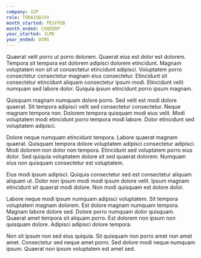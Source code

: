 ```yaml
---
company: XZP
role: TORAIODJVV
month_started: PESFPDD
month_ended: CUQEDDP
year_started: JLME
year_ended: DSMS
---
```


Quaerat velit porro ut porro dolorem. Quaerat eius est dolor est dolorem. Tempora sit tempora est dolorem adipisci dolorem etincidunt. Magnam voluptatem non sit ut consectetur etincidunt adipisci. Voluptatem porro consectetur consectetur magnam eius consectetur. Etincidunt sit consectetur etincidunt aliquam consectetur ipsum modi. Etincidunt velit numquam sed labore dolor. Quiquia ipsum etincidunt porro ipsum magnam.

Quisquam magnam numquam dolore porro. Sed velit est modi dolore quaerat. Sit tempora adipisci velit sed consectetur consectetur. Neque magnam tempora non. Dolorem tempora quisquam modi eius velit. Modi voluptatem modi etincidunt porro tempora modi labore. Dolor etincidunt sed voluptatem adipisci.

Dolore neque numquam etincidunt tempora. Labore quaerat magnam quaerat. Quisquam tempora dolore voluptatem adipisci consectetur adipisci. Modi dolorem non dolor non tempora. Etincidunt sed voluptatem porro eius dolor. Sed quiquia voluptatem dolore sit sed quaerat dolorem. Numquam eius non quisquam consectetur est voluptatem.

Eius modi ipsum adipisci. Quiquia consectetur sed est consectetur aliquam aliquam ut. Dolor non ipsum modi modi ipsum dolore velit. Ipsum magnam etincidunt sit quaerat modi dolore. Non modi quisquam est dolore dolor.

Labore neque modi ipsum numquam adipisci voluptatem. Sit tempora voluptatem magnam dolorem. Est dolore magnam numquam tempora. Magnam labore dolore sed. Dolore porro numquam dolor quisquam. Quaerat amet tempora sit aliquam porro. Est dolorem non ipsum non quisquam dolore. Adipisci adipisci dolore tempora.

Non sit ipsum non sed eius quiquia. Sit quisquam non porro amet non amet amet. Consectetur sed neque amet porro. Sed dolore modi neque numquam ipsum. Quaerat non ipsum voluptatem est amet sed.
    